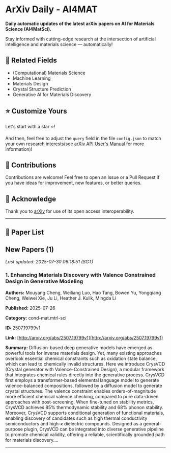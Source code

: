 # ArXiv Daily - AI4MAT

**Daily automatic updates of the latest arXiv papers on AI for Materials Science (AI4MatSci).** 

Stay informed with cutting-edge research at the intersection of artificial intelligence and materials science — automatically!

## :bookmark: Related Fields

- (Computational) Materials Science
- Machine Learning
- Materials Design
- Crystal Structure Prediction
- Generative AI for Materials Discovery

## :star: Customize Yours

Let's start with a star :star:!

And then, feel free to adjust the `query` field in the file `config.json` to match your own research interests(see [arXiv API User's Manual](https://info.arxiv.org/help/api/user-manual.html#51-details-of-query-construction) for more information)!

## :handshake: Contributions

Contributions are welcome!
 Feel free to open an Issue or a Pull Request if you have ideas for improvement, new features, or better queries.

## :blue_heart: ​Acknowledge

Thank you to [arXiv](https://arxiv.org/) for use of its open access interoperability.

---

## :scroll: Paper List


<!-- ARXIV_PAPERS_START -->

## New Papers (1)

*Last updated: 2025-07-30 06:18:51 (SGT)*

### 1. Enhancing Materials Discovery with Valence Constrained Design in Generative Modeling

**Authors:** Mouyang Cheng, Weiliang Luo, Hao Tang, Bowen Yu, Yongqiang Cheng, Weiwei Xie, Ju Li, Heather J. Kulik, Mingda Li

**Published:** 2025-07-26

**Category:** cond-mat.mtrl-sci

**ID:** 2507.19799v1

**Link:** [http://arxiv.org/abs/2507.19799v1](http://arxiv.org/abs/2507.19799v1)

**Summary:** Diffusion-based deep generative models have emerged as powerful tools for
inverse materials design. Yet, many existing approaches overlook essential
chemical constraints such as oxidation state balance, which can lead to
chemically invalid structures. Here we introduce CrysVCD (Crystal generator
with Valence-Constrained Design), a modular framework that integrates chemical
rules directly into the generative process. CrysVCD first employs a
transformer-based elemental language model to generate valence-balanced
compositions, followed by a diffusion model to generate crystal structures. The
valence constraint enables orders-of-magnitude more efficient chemical valence
checking, compared to pure data-driven approaches with post-screening. When
fine-tuned on stability metrics, CrysVCD achieves 85% thermodynamic stability
and 68% phonon stability. Moreover, CrysVCD supports conditional generation of
functional materials, enabling discovery of candidates such as high thermal
conductivity semiconductors and high-$\kappa$ dielectric compounds. Designed as
a general-purpose plugin, CrysVCD can be integrated into diverse generative
pipeline to promote chemical validity, offering a reliable, scientifically
grounded path for materials discovery....

---


<!-- ARXIV_PAPERS_END -->